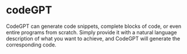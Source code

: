 # codeGPT
CodeGPT can generate code snippets, complete blocks of code, or even entire programs from scratch. Simply provide it with a natural language description of what you want to achieve, and CodeGPT will generate the corresponding code.
